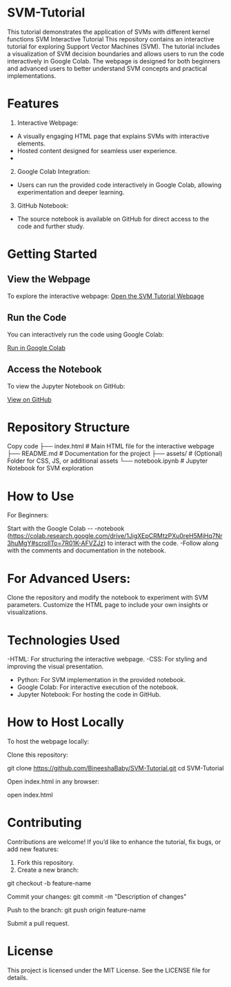 # SVM-Tutorial
This tutorial demonstrates the application of SVMs with different kernel functions 
SVM Interactive Tutorial
This repository contains an interactive tutorial for exploring Support Vector Machines (SVM). The tutorial includes a visualization of SVM decision boundaries and allows users to run the code interactively in Google Colab. The webpage is designed for both beginners and advanced users to better understand SVM concepts and practical implementations.

# Features

1. Interactive Webpage:
- A visually engaging HTML page that explains SVMs with interactive elements.
- Hosted content designed for seamless user experience.
- 
2. Google Colab Integration:
- Users can run the provided code interactively in Google Colab, allowing experimentation and deeper learning.

3. GitHub Notebook:
- The source notebook is available on GitHub for direct access to the code and further study.
  
# Getting Started
## View the Webpage
To explore the interactive webpage:
[Open the SVM Tutorial Webpage](https://bineeshababy.github.io/SVM-Tutorial/)
## Run the Code
You can interactively run the code using Google Colab:

[Run in Google Colab](https://colab.research.google.com/drive/1JigXEpCRMtzPXu0reH5MjHq7Nr3huMgY#scrollTo=7R01K-AFVZJz)
## Access the Notebook
To view the Jupyter Notebook on GitHub:

[View on GitHub](https://github.com/BineeshaBaby/SVM-Tutorial/blob/data/SVM.ipynb)
# Repository Structure

Copy code
├── index.html            # Main HTML file for the interactive webpage
├── README.md             # Documentation for the project
├── assets/               # (Optional) Folder for CSS, JS, or additional assets
└── notebook.ipynb        # Jupyter Notebook for SVM exploration
# How to Use
For Beginners:

Start with the Google Colab --
-notebook (https://colab.research.google.com/drive/1JigXEpCRMtzPXu0reH5MjHq7Nr3huMgY#scrollTo=7R01K-AFVZJz) to interact with the code.
-Follow along with the comments and documentation in the notebook.
# For Advanced Users:

Clone the repository and modify the notebook to experiment with SVM parameters.
Customize the HTML page to include your own insights or visualizations.

# Technologies Used
-HTML: For structuring the interactive webpage.
-CSS: For styling and improving the visual presentation.
- Python: For SVM implementation in the provided notebook.
- Google Colab: For interactive execution of the notebook.
- Jupyter Notebook: For hosting the code in GitHub.
# How to Host Locally
To host the webpage locally:

Clone this repository:

git clone https://github.com/BineeshaBaby/SVM-Tutorial.git
cd SVM-Tutorial

Open index.html in any browser:

open index.html

# Contributing
Contributions are welcome! If you’d like to enhance the tutorial, fix bugs, or add new features:

1. Fork this repository.
2. Create a new branch:

git checkout -b feature-name

Commit your changes:
git commit -m "Description of changes"

Push to the branch:
git push origin feature-name

Submit a pull request.
# License
This project is licensed under the MIT License. See the LICENSE file for details.
